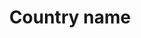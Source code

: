 ---
title: 'Country name'
field: 'is.coverage.country'
slug: 'is-coverage-country'
description: 'Full country name. Terms should be in ISO 3166-1 format.'
comment: 'Select from control list'
required: False
vocabulary: 'vocabulary.txt'
module: 'Coverage'
cluster: 'Global'
policy: 'Controlled value. Multi select from control list.'
layout: 'home'
---